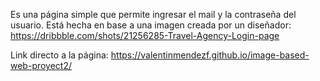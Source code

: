 Es una página simple que permite ingresar el mail y la contraseña del usuario. Está hecha en base a una imagen creada por un diseñador: https://dribbble.com/shots/21256285-Travel-Agency-Login-page


Link directo a la página: https://valentinmendezf.github.io/image-based-web-proyect2/
